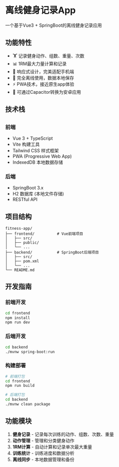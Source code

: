 # 离线健身记录App

一个基于Vue3 + SpringBoot的离线健身记录应用

## 功能特性

- 🏋️ 记录健身动作、组数、重量、次数
- 📊 1RM最大力量计算和记录
- 📱 响应式设计，完美适配手机端
- 💾 完全离线使用，数据本地保存
- ⚡ PWA技术，接近原生app体验
- 🔄 可通过Capacitor转换为安卓应用

## 技术栈


##
### 前端
- Vue 3 + TypeScript
- Vite 构建工具
- Tailwind CSS 样式框架
- PWA (Progressive Web App)
- IndexedDB 本地数据存储

### 后端
- SpringBoot 3.x
- H2 数据库 (本地文件存储)
- RESTful API

## 项目结构

```
fitness-app/
├── frontend/          # Vue前端项目
│   ├── src/
│   ├── public/
│   └── ...
├── backend/           # SpringBoot后端项目
│   ├── src/
│   ├── pom.xml
│   └── ...
└── README.md
```

## 开发指南

### 前端开发
```bash
cd frontend
npm install
npm run dev
```

### 后端开发
```bash
cd backend
./mvnw spring-boot:run
```

### 构建部署
```bash
# 前端打包
cd frontend
npm run build

# 后端打包
cd backend
./mvnw clean package
```

## 功能模块

1. **健身记录** - 记录每次训练的动作、组数、次数、重量
2. **动作管理** - 管理和分类健身动作
3. **1RM计算** - 自动计算和记录单次最大重量
4. **训练统计** - 训练进度和数据分析
5. **离线同步** - 本地数据管理和备份 